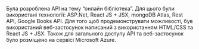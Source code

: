 Була розроблена API на тему “онлайн бібліотека”. Для цього були використані технології: ASP.Net, React JS + JSX, mongoDB Atlas, Rest API, Google Books API. Для того щоб продемонструвати можливості, був використаний веб-застосунок написаний з використанням HTML/CSS та React JS + JSX. Також для загального доступу API та веб-застосунок було розміщено на сервісі Microsoft Azure.

